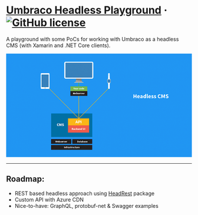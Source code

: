 # [Umbraco Headless Playground](https://github.com/mzajkowski/umbraco-headless-playground) &middot; [![GitHub license](https://img.shields.io/badge/license-MIT-blue.svg)](../LICENSE.md)

A playground with some PoCs for working with Umbraco as a headless CMS (with Xamarin and .NET Core clients).

<p align="center">
  <img src="Docs/img/headless.png" alt="Headless CMS" />
</p>

---

## Roadmap:

- REST based headless approach using [HeadRest](https://github.com/mzajkowski/umbraco-headrest) package
- Custom API with Azure CDN
- Nice-to-have: GraphQL, protobuf-net & Swagger examples
